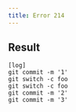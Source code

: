 ```yaml
---
title: Error 214
---
```

## Result

```gitgraph
[log]
git commit -m '1'
git switch -c foo
git switch -c foo
git commit -m '2'
git commit -m '3'
```
